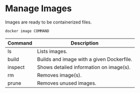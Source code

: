 # Manage Images

Images are ready to be containerized files.

```bash
docker image COMMAND
```

| Command | Description |
| ------- | ----------- |
| ls | Lists images. |
| build | Builds and image with a given Dockerfile. |
| inspect | Shows detailed information on image(s). |
| rm | Removes image(s). |
| prune | Removes unused images. |

